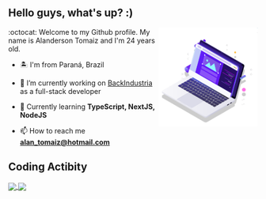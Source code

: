 ## Hello guys, what's up? :)

<p align="left">
  <img src="pc.svg" width="200px" align="right" alt="Computador">
</p>
:octocat: Welcome to my Github profile. My name is Alanderson Tomaiz and I'm 24 years old.


- 🏝 I'm from Paraná, Brazil

- 🔭 I’m currently working on [BackIndustria](http://www.backindustria.com.br/) as a full-stack developer

- 🚀 Currently learning **TypeScript, NextJS, NodeJS**

- 📫 How to reach me **alan_tomaiz@hotmail.com**

## Coding Actibity
<a href="https://github.com/rayanaprata">
  <img height="150px" align="center"  src="https://github-readme-stats.vercel.app/api?username=alantomaiz&count_private=true&show_icons=true&theme=omni&hide_border=true&include_all_commits=true&layout=compact&)" />
</a>
<a href="https://github.com/rayanaprata">
  <img height="150px" align="center" src="https://github-readme-stats.vercel.app/api/top-langs/?username=alantomaiz&langs_count=8&layout=compact&theme=omni&hide_border=true&include_all_commits=true&count_private=true&)" />
</a>